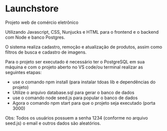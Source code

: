 # Launchstore
Projeto web de comércio eletrônico

Utilizando Javascript, CSS, Nunjucks e HTML para o frontend e o backend com Node e banco Postgres.

O sistema realiza cadastro, remoção e atualização de produtos, assim como filtros de busca e cadastro de imagens.

Para o projeto ser executado é necessário ter o PostgreSQL em sua máquina e com o projeto aberto no VS code/ou terminal realizar as seguintes etapas:

* use o comando npm install (para instalar tdoas lib e dependências do projeto)
* Utilize o arquivo database.sql para gerar o banco de dados
* use o comando node seed.js para popular o banco de dados
* Agora o comando npm start para que o projeto seja executado (porta 3000)

Obs: Todos os usuários possuem a senha 1234 (conforme no arquivo seed.js) o email e outros dados são aleatórios.


